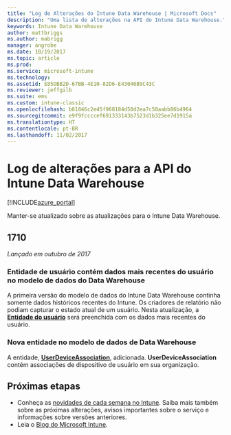 ```yaml
---
title: "Log de Alterações do Intune Data Warehouse | Microsoft Docs"
description: "Uma lista de alterações na API do Intune Data Warehouse."
keywords: Intune Data Warehouse
author: mattbriggs
ms.author: mabrigg
manager: angrobe
ms.date: 10/19/2017
ms.topic: article
ms.prod: 
ms.service: microsoft-intune
ms.technology: 
ms.assetid: E85DBB2D-67BB-4E10-82D6-E43046B9C43C
ms.reviewer: jeffgilb
ms.suite: ems
ms.custom: intune-classic
ms.openlocfilehash: b81846c2e45f968184d50d2ea7c50aabb86b4964
ms.sourcegitcommit: e9f9fccccef691333143b7523d1b325ee7d1915a
ms.translationtype: HT
ms.contentlocale: pt-BR
ms.lasthandoff: 11/02/2017
---
```

# <a name="change-log-for-the-intune-data-warehouse-api"></a>Log de alterações para a API do Intune Data Warehouse

[!INCLUDE[azure_portal](./includes/azure_portal.md)]

Manter-se atualizado sobre as atualizações para o Intune Data Warehouse.

## <a name="1710"></a>1710
_Lançado em outubro de 2017_

### <a name="user-entity-contains-latest-user-data-in-data-warehouse-data-model----1544273---"></a>Entidade de usuário contém dados mais recentes do usuário no modelo de dados do Data Warehouse <!-- 1544273 -->

A primeira versão do modelo de dados do Intune Data Warehouse continha somente dados históricos recentes do Intune. Os criadores de relatório não podiam capturar o estado atual de um usuário. Nesta atualização, a [**Entidade do usuário**](reports-ref-user.md) será preenchida com os dados mais recentes do usuário.

### <a name="new-entity-in-the-in-data-warehouse-data-model----1479526---"></a>Nova entidade no modelo de dados de Data Warehouse <!-- 1479526 -->

A entidade, [**UserDeviceAssociation**](reports-ref-user-device.md), adicionada. **UserDeviceAssociation** contém associações de dispositivo de usuário em sua organização.

## <a name="next-steps"></a>Próximas etapas
 - Conheça as [novidades de cada semana no Intune](whats-new.md). Saiba mais também sobre as próximas alterações, avisos importantes sobre o serviço e informações sobre versões anteriores. 
 - Leia o [Blog do Microsoft Intune](http://go.microsoft.com/fwlink/?LinkID=273882).